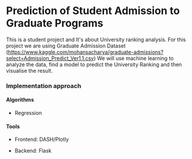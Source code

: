 # Prediction of Student Admission to Graduate Programs
This is a student project and It's about University ranking analysis. For this project we are using Graduate Admission Dataset (https://www.kaggle.com/mohansacharya/graduate-admissions?select=Admission_Predict_Ver1.1.csv) We will use machine learning to analyze the data, find a model to predict the University Ranking and then visualise the result.
  
  
### Implementation approach  

#### Algorithms 

* Regression


#### Tools 

* Frontend: DASH/Plotly

* Backend: Flask


